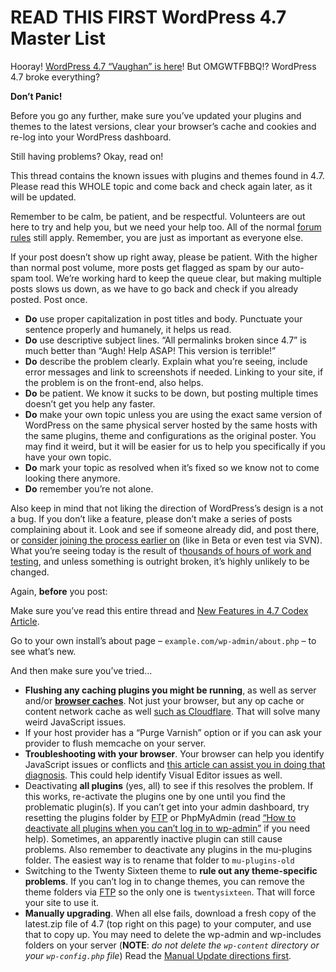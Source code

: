 # READ THIS FIRST WordPress 4.7 Master List

Hooray! [WordPress 4.7 “Vaughan” is here](https://wordpress.org/news/2016/12/vaughan/)! But OMGWTFBBQ!? WordPress 4.7 broke everything?

**Don’t Panic!**

Before you go any further, make sure you’ve updated your plugins and themes to the latest versions, clear your browser’s cache and cookies and re-log into your WordPress dashboard.

Still having problems? Okay, read on!

This thread contains the known issues with plugins and themes found in 4.7. Please read this WHOLE topic and come back and check again later, as it will be updated.

Remember to be calm, be patient, and be respectful. Volunteers are out here to try and help you, but we need your help too. All of the normal [forum rules](https://codex.wordpress.org/Forum_Welcome) still apply. Remember, you are just as important as everyone else.

If your post doesn’t show up right away, please be patient. With the higher than normal post volume, more posts get flagged as spam by our auto-spam tool. We’re working hard to keep the queue clear, but making multiple posts slows us down, as we have to go back and check if you already posted. Post once.

- **Do** use proper capitalization in post titles and body. Punctuate your sentence properly and humanely, it helps us read.
- **Do** use descriptive subject lines. “All permalinks broken since 4.7” is much better than “Augh! Help ASAP! This version is terrible!”
- **Do** describe the problem clearly. Explain what you’re seeing, include error messages and link to screenshots if needed. Linking to your site, if the problem is on the front-end, also helps.
- **Do** be patient. We know it sucks to be down, but posting multiple times doesn’t get you help any faster.
- **Do** make your own topic unless you are using the exact same version of WordPress on the same physical server hosted by the same hosts with the same plugins, theme and configurations as the original poster. You may find it weird, but it will be easier for us to help you specifically if you have your own topic.
- **Do** mark your topic as resolved when it’s fixed so we know not to come looking there anymore.
- **Do** remember you’re not alone.

Also keep in mind that not liking the direction of WordPress’s design is a not a bug. If you don’t like a feature, please don’t make a series of posts complaining about it. Look and see if someone already did, and post there, or [consider joining the process earlier on](https://make.wordpress.org/core/) (like in Beta or even test via SVN). What you’re seeing today is the result of t[housands of hours of work and testing](https://make.wordpress.org/core/4-7/), and unless something is outright broken, it’s highly unlikely to be changed.

Again, **before** you post:

Make sure you’ve read this entire thread and [New Features in 4.7 Codex Article](https://codex.wordpress.org/Version_4.7).

Go to your own install’s about page – `example.com/wp-admin/about.php` – to see what’s new.

And then make sure you’ve tried…

- **Flushing any caching plugins you might be running**, as well as server and/or **[browser caches](http://www.refreshyourcache.com/)**. Not just your browser, but any op cache or content network cache as well [such as Cloudflare](https://support.cloudflare.com/hc/en-us/articles/200169246-How-do-I-purge-my-cache-). That will solve many weird JavaScript issues.
- If your host provider has a “Purge Varnish” option or if you can ask your provider to flush memcache on your server.
- **Troubleshooting with your browser**. Your browser can help you identify JavaScript issues or conflicts and [this article can assist you in doing that diagnosis](https://codex.wordpress.org/Using_Your_Browser_to_Diagnose_JavaScript_Errors). This could help identify Visual Editor issues as well.
- Deactivating **all plugins** (yes, all) to see if this resolves the problem. If this works, re-activate the plugins one by one until you find the problematic plugin(s). If you can’t get into your admin dashboard, try resetting the plugins folder by [FTP](https://codex.wordpress.org/FTP_Clients) or PhpMyAdmin (read [“How to deactivate all plugins when you can’t log in to wp-admin”](https://codex.wordpress.org/FAQ_Troubleshooting#How_to_deactivate_all_plugins_when_not_able_to_access_the_administrative_menus.3F) if you need help). Sometimes, an apparently inactive plugin can still cause problems. Also remember to deactivate any plugins in the mu-plugins folder. The easiest way is to rename that folder to `mu-plugins-old`
- Switching to the Twenty Sixteen theme to **rule out any theme-specific problems**. If you can’t log in to change themes, you can remove the theme folders via [FTP](https://codex.wordpress.org/FTP_Clients) so the only one is `twentysixteen`. That will force your site to use it.
- **Manually upgrading**. When all else fails, download a fresh copy of the latest.zip file of 4.7 (top right on this page) to your computer, and use that to copy up. You may need to delete the wp-admin and wp-includes folders on your server (**NOTE**: _do not delete the `wp-content` directory or your `wp-config.php` file_) Read the [Manual Update directions first](https://codex.wordpress.org/Updating_WordPress#Manual_Update).